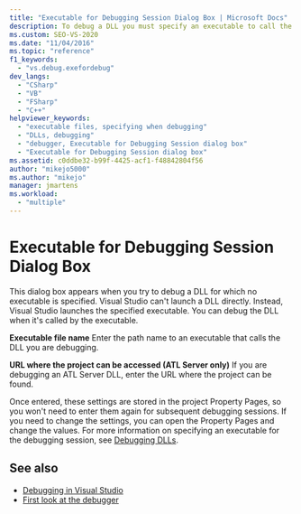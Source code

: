 ```yaml
---
title: "Executable for Debugging Session Dialog Box | Microsoft Docs"
description: To debug a DLL you must specify an executable to call the DLL. Learn about the dialog box that appears when no executable is specified.
ms.custom: SEO-VS-2020
ms.date: "11/04/2016"
ms.topic: "reference"
f1_keywords:
  - "vs.debug.exefordebug"
dev_langs:
  - "CSharp"
  - "VB"
  - "FSharp"
  - "C++"
helpviewer_keywords:
  - "executable files, specifying when debugging"
  - "DLLs, debugging"
  - "debugger, Executable for Debugging Session dialog box"
  - "Executable for Debugging Session dialog box"
ms.assetid: c0ddbe32-b99f-4425-acf1-f48842804f56
author: "mikejo5000"
ms.author: "mikejo"
manager: jmartens
ms.workload:
  - "multiple"
---
```

# Executable for Debugging Session Dialog Box

This dialog box appears when you try to debug a DLL for which no executable is specified. Visual Studio can't launch a DLL directly. Instead, Visual Studio launches the specified executable. You can debug the DLL when it's called by the executable.

 **Executable file name**
 Enter the path name to an executable that calls the DLL you are debugging.

 **URL where the project can be accessed (ATL Server only)**
 If you are debugging an ATL Server DLL, enter the URL where the project can be found.

 Once entered, these settings are stored in the project Property Pages, so you won't need to enter them again for subsequent debugging sessions. If you need to change the settings, you can open the Property Pages and change the values. For more information on specifying an executable for the debugging session, see [Debugging DLLs](../debugger/how-to-debug-from-a-dll-project.md).

## See also

- [Debugging in Visual Studio](../debugger/index.yml)
- [First look at the debugger](../debugger/debugger-feature-tour.md)